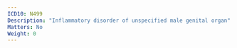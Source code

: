 ```yaml
---
ICD10: N499
Description: "Inflammatory disorder of unspecified male genital organ"
Matters: No
Weight: 0
---
```


